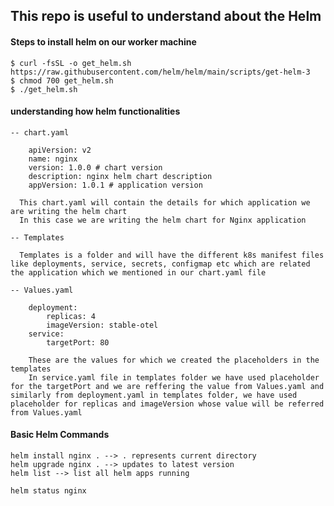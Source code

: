 ## This repo is useful to understand about the Helm

#### Steps to install helm on our worker machine

    $ curl -fsSL -o get_helm.sh https://raw.githubusercontent.com/helm/helm/main/scripts/get-helm-3
    $ chmod 700 get_helm.sh
    $ ./get_helm.sh

#### understanding how helm functionalities

    -- chart.yaml

        apiVersion: v2
        name: nginx
        version: 1.0.0 # chart version
        description: nginx helm chart description
        appVersion: 1.0.1 # application version

      This chart.yaml will contain the details for which application we are writing the helm chart
      In this case we are writing the helm chart for Nginx application

    -- Templates
      
      Templates is a folder and will have the different k8s manifest files like deployments, service, secrets, configmap etc which are related the application which we mentioned in our chart.yaml file

    -- Values.yaml

        deployment:
            replicas: 4
            imageVersion: stable-otel
        service:
            targetPort: 80

        These are the values for which we created the placeholders in the templates
        In service.yaml file in templates folder we have used placeholder for the targetPort and we are reffering the value from Values.yaml and similarly from deployment.yaml in templates folder, we have used placeholder for replicas and imageVersion whose value will be referred from Values.yaml


#### Basic Helm Commands

    helm install nginx . --> . represents current directory
    helm upgrade nginx . --> updates to latest version
    helm list --> list all helm apps running

    helm status nginx 